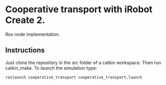 Cooperative transport with iRobot Create 2.
===
Ros node implementation.

Instructions
---
Just clone the repository in the src folder of a catkin workspace. Then run catkin_make.
To launch the simulation type:
```
roslaunch cooperative_transport cooperative_transport.launch
```
